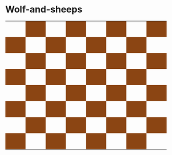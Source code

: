 # Wolf-and-sheeps

<table>
  <tr>
    <td></td>
    <td class="black"></td>
    <td></td>
    <td class="black"></td>
    <td></td>
    <td class="black"></td>
    <td></td>
    <td class="black"></td>
  </tr>
  <tr>
    <td class="black"></td>
    <td></td>
    <td class="black"></td>
    <td></td>
    <td class="black"></td>
    <td></td>
    <td class="black"></td>
    <td></td>
  </tr>
  <tr>
    <td></td>
    <td class="black"></td>
    <td></td>
    <td class="black"></td>
    <td></td>
    <td class="black"></td>
    <td></td>
    <td class="black"></td>
  </tr>
  <tr>
    <td class="black"></td>
    <td></td>
    <td class="black"></td>
    <td></td>
    <td class="black"></td>
    <td></td>
    <td class="black"></td>
    <td></td>
  </tr>
  <tr>
    <td></td>
    <td class="black"></td>
    <td></td>
    <td class="black"></td>
    <td></td>
    <td class="black"></td>
    <td></td>
    <td class="black"></td>
  </tr>
  <tr>
    <td class="black"></td>
    <td></td>
    <td class="black"></td>
    <td></td>
    <td class="black"></td>
    <td></td>
    <td class="black"></td>
    <td></td>
  </tr>
  <tr>
    <td></td>
    <td class="black"></td>
    <td></td>
    <td class="black"></td>
    <td></td>
    <td class="black"></td>
    <td></td>
    <td class="black"></td>
  </tr>
  <tr>
    <td class="black"></td>
    <td></td>
    <td class="black"></td>
    <td></td>
    <td class="black"></td>
    <td></td>
    <td class="black"></td>
    <td></td>
  </tr>
</table>

<style>
  table {
    border-collapse: collapse;
    border-spacing: 0;
  }
  
  td {
    width: 50px;
    height: 50px;
    text-align: center;
    vertical-align: middle;
    font-size: 24px;
    color: white;
  }
  
  .black {
    background-color: #8B4513;
  }
</style>
